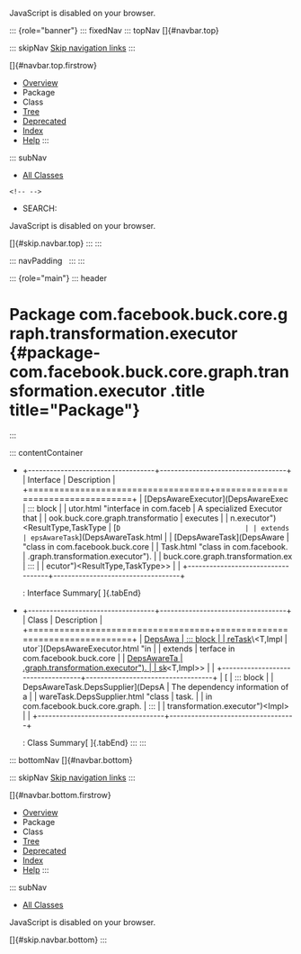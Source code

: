 <div>

JavaScript is disabled on your browser.

</div>

::: {role="banner"}
::: fixedNav
::: topNav
[]{#navbar.top}

::: skipNav
[Skip navigation links](#skip.navbar.top "Skip navigation links")
:::

[]{#navbar.top.firstrow}

-   [Overview](../../../../../../../index.html)
-   Package
-   Class
-   [Tree](package-tree.html)
-   [Deprecated](../../../../../../../deprecated-list.html)
-   [Index](../../../../../../../index-all.html)
-   [Help](../../../../../../../help-doc.html)
:::

::: subNav
-   [All Classes](../../../../../../../allclasses.html)

```{=html}
<!-- -->
```
-   SEARCH:

<div>

<div>

JavaScript is disabled on your browser.

</div>

</div>

[]{#skip.navbar.top}
:::
:::

::: navPadding
 
:::
:::

::: {role="main"}
::: header
# Package com.facebook.buck.core.graph.transformation.executor {#package-com.facebook.buck.core.graph.transformation.executor .title title="Package"}
:::

::: contentContainer
-   +-----------------------------------+-----------------------------------+
    | Interface                         | Description                       |
    +===================================+===================================+
    | [DepsAwareExecutor](DepsAwareExec | ::: block                         |
    | utor.html "interface in com.faceb | A specialized Executor that       |
    | ook.buck.core.graph.transformatio | executes                          |
    | n.executor")\<ResultType,​TaskType | [`D                               |
    | extends                           | epsAwareTask`](DepsAwareTask.html |
    | [DepsAwareTask](DepsAware         |  "class in com.facebook.buck.core |
    | Task.html "class in com.facebook. | .graph.transformation.executor"). |
    | buck.core.graph.transformation.ex | :::                               |
    | ecutor")\<ResultType,​TaskType\>\> |                                   |
    +-----------------------------------+-----------------------------------+

    : Interface Summary[ ]{.tabEnd}

-   +-----------------------------------+-----------------------------------+
    | Class                             | Description                       |
    +===================================+===================================+
    | [DepsAwa                          | ::: block                         |
    | reTask](DepsAwareTask.html "class | Task to be ran in a               |
    |  in com.facebook.buck.core.graph. | [`DepsAwareExec                   |
    | transformation.executor")\<T,​Impl | utor`](DepsAwareExecutor.html "in |
    | extends                           | terface in com.facebook.buck.core |
    | [DepsAwareTa                      | .graph.transformation.executor"). |
    | sk](DepsAwareTask.html "class in  | :::                               |
    | com.facebook.buck.core.graph.tran |                                   |
    | sformation.executor")\<T,​Impl\>\> |                                   |
    +-----------------------------------+-----------------------------------+
    | [                                 | ::: block                         |
    | DepsAwareTask.DepsSupplier](DepsA | The dependency information of a   |
    | wareTask.DepsSupplier.html "class | task.                             |
    |  in com.facebook.buck.core.graph. | :::                               |
    | transformation.executor")\<Impl\> |                                   |
    +-----------------------------------+-----------------------------------+

    : Class Summary[ ]{.tabEnd}
:::
:::

::: bottomNav
[]{#navbar.bottom}

::: skipNav
[Skip navigation links](#skip.navbar.bottom "Skip navigation links")
:::

[]{#navbar.bottom.firstrow}

-   [Overview](../../../../../../../index.html)
-   Package
-   Class
-   [Tree](package-tree.html)
-   [Deprecated](../../../../../../../deprecated-list.html)
-   [Index](../../../../../../../index-all.html)
-   [Help](../../../../../../../help-doc.html)
:::

::: subNav
-   [All Classes](../../../../../../../allclasses.html)

<div>

<div>

JavaScript is disabled on your browser.

</div>

</div>

[]{#skip.navbar.bottom}
:::
